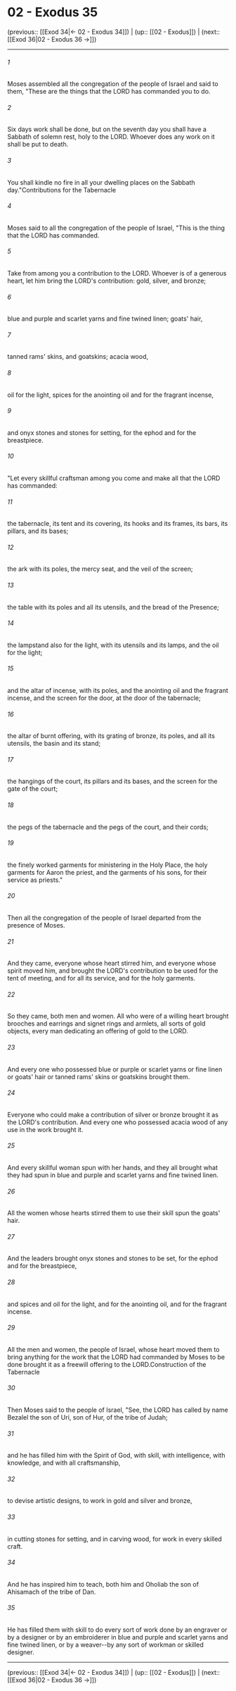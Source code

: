 # 02 - Exodus 35

(previous:: [[Exod 34|← 02 - Exodus 34]]) | (up:: [[02 - Exodus]]) | (next:: [[Exod 36|02 - Exodus 36 →]])

***


###### 1 
Moses assembled all the congregation of the people of Israel and said to them, "These are the things that the LORD has commanded you to do. 

###### 2 
Six days work shall be done, but on the seventh day you shall have a Sabbath of solemn rest, holy to the LORD. Whoever does any work on it shall be put to death. 

###### 3 
You shall kindle no fire in all your dwelling places on the Sabbath day."Contributions for the Tabernacle 

###### 4 
Moses said to all the congregation of the people of Israel, "This is the thing that the LORD has commanded. 

###### 5 
Take from among you a contribution to the LORD. Whoever is of a generous heart, let him bring the LORD's contribution: gold, silver, and bronze; 

###### 6 
blue and purple and scarlet yarns and fine twined linen; goats' hair, 

###### 7 
tanned rams' skins, and goatskins; acacia wood, 

###### 8 
oil for the light, spices for the anointing oil and for the fragrant incense, 

###### 9 
and onyx stones and stones for setting, for the ephod and for the breastpiece. 

###### 10 
"Let every skillful craftsman among you come and make all that the LORD has commanded: 

###### 11 
the tabernacle, its tent and its covering, its hooks and its frames, its bars, its pillars, and its bases; 

###### 12 
the ark with its poles, the mercy seat, and the veil of the screen; 

###### 13 
the table with its poles and all its utensils, and the bread of the Presence; 

###### 14 
the lampstand also for the light, with its utensils and its lamps, and the oil for the light; 

###### 15 
and the altar of incense, with its poles, and the anointing oil and the fragrant incense, and the screen for the door, at the door of the tabernacle; 

###### 16 
the altar of burnt offering, with its grating of bronze, its poles, and all its utensils, the basin and its stand; 

###### 17 
the hangings of the court, its pillars and its bases, and the screen for the gate of the court; 

###### 18 
the pegs of the tabernacle and the pegs of the court, and their cords; 

###### 19 
the finely worked garments for ministering in the Holy Place, the holy garments for Aaron the priest, and the garments of his sons, for their service as priests." 

###### 20 
Then all the congregation of the people of Israel departed from the presence of Moses. 

###### 21 
And they came, everyone whose heart stirred him, and everyone whose spirit moved him, and brought the LORD's contribution to be used for the tent of meeting, and for all its service, and for the holy garments. 

###### 22 
So they came, both men and women. All who were of a willing heart brought brooches and earrings and signet rings and armlets, all sorts of gold objects, every man dedicating an offering of gold to the LORD. 

###### 23 
And every one who possessed blue or purple or scarlet yarns or fine linen or goats' hair or tanned rams' skins or goatskins brought them. 

###### 24 
Everyone who could make a contribution of silver or bronze brought it as the LORD's contribution. And every one who possessed acacia wood of any use in the work brought it. 

###### 25 
And every skillful woman spun with her hands, and they all brought what they had spun in blue and purple and scarlet yarns and fine twined linen. 

###### 26 
All the women whose hearts stirred them to use their skill spun the goats' hair. 

###### 27 
And the leaders brought onyx stones and stones to be set, for the ephod and for the breastpiece, 

###### 28 
and spices and oil for the light, and for the anointing oil, and for the fragrant incense. 

###### 29 
All the men and women, the people of Israel, whose heart moved them to bring anything for the work that the LORD had commanded by Moses to be done brought it as a freewill offering to the LORD.Construction of the Tabernacle 

###### 30 
Then Moses said to the people of Israel, "See, the LORD has called by name Bezalel the son of Uri, son of Hur, of the tribe of Judah; 

###### 31 
and he has filled him with the Spirit of God, with skill, with intelligence, with knowledge, and with all craftsmanship, 

###### 32 
to devise artistic designs, to work in gold and silver and bronze, 

###### 33 
in cutting stones for setting, and in carving wood, for work in every skilled craft. 

###### 34 
And he has inspired him to teach, both him and Oholiab the son of Ahisamach of the tribe of Dan. 

###### 35 
He has filled them with skill to do every sort of work done by an engraver or by a designer or by an embroiderer in blue and purple and scarlet yarns and fine twined linen, or by a weaver--by any sort of workman or skilled designer.

***

(previous:: [[Exod 34|← 02 - Exodus 34]]) | (up:: [[02 - Exodus]]) | (next:: [[Exod 36|02 - Exodus 36 →]])
